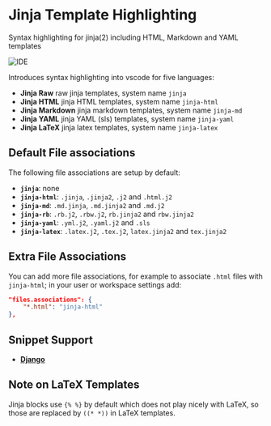# Jinja Template Highlighting

Syntax highlighting for jinja(2) including HTML, Markdown and YAML templates

![IDE](https://raw.githubusercontent.com/samuelcolvin/jinjahtml-vscode/master/screenshot.png)

Introduces syntax highlighting into vscode for five languages:

* **Jinja Raw** raw jinja templates, system name `jinja`
* **Jinja HTML** jinja HTML templates, system name `jinja-html`
* **Jinja Markdown** jinja markdown templates, system name `jinja-md`
* **Jinja YAML** jinja YAML (sls) templates, system name `jinja-yaml`
* **Jinja LaTeX** jinja latex templates, system name `jinja-latex`

## Default File associations

The following file associations are setup by default:

* **`jinja`**: none
* **`jinja-html`**: `.jinja`, `.jinja2`, `.j2` and `.html.j2`
* **`jinja-md`**: `.md.jinja`, `.md.jinja2` and `.md.j2`
* **`jinja-rb`**: `.rb.j2`, `.rbw.j2`, `rb.jinja2` and `rbw.jinja2`
* **`jinja-yaml`**: `.yml.j2`, `.yaml.j2` and `.sls`
* **`jinja-latex`**: `.latex.j2`, `.tex.j2`, `latex.jinja2` and `tex.jinja2`

## Extra File Associations

You can add more file associations, for example to associate `.html` files with `jinja-html`;
in your user or workspace settings add:

```json
"files.associations": {
    "*.html": "jinja-html"
},
```

## Snippet Support

* **[Django](https://github.com/vscode-django/vscode-django)**

## Note on LaTeX Templates

Jinja blocks use `{% %}` by default which does not play nicely with LaTeX, so those are replaced by `((* *))` in LaTeX templates.